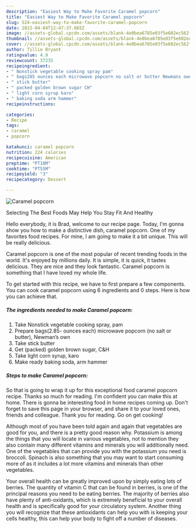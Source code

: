 ```yaml
---
description: "Easiest Way to Make Favorite Caramel popcorn"
title: "Easiest Way to Make Favorite Caramel popcorn"
slug: 524-easiest-way-to-make-favorite-caramel-popcorn
date: 2022-04-04T12:47:37.665Z
image: //assets-global.cpcdn.com/assets/blank-4e0bea6785e03f5e602ec562f230caae08da540cada707380b4fe1bbebba43da.png
thumbnail: //assets-global.cpcdn.com/assets/blank-4e0bea6785e03f5e602ec562f230caae08da540cada707380b4fe1bbebba43da.png
cover: //assets-global.cpcdn.com/assets/blank-4e0bea6785e03f5e602ec562f230caae08da540cada707380b4fe1bbebba43da.png
author: Tillie Bryant
ratingvalue: 4.9
reviewcount: 37235
recipeingredient:
- " Nonstick vegetable cooking spray pam"
- " bags285 ounces each microwave popcorn no salt or butter Newmans own"
- " stick butter"
- " packed golden brown sugar CH"
- " light corn syrup karo"
- " baking soda arm hammer"
recipeinstructions:

categories:
- Recipe
tags:
- caramel
- popcorn

katakunci: caramel popcorn 
nutrition: 224 calories
recipecuisine: American
preptime: "PT18M"
cooktime: "PT55M"
recipeyield: "3"
recipecategory: Dessert

---
```



![Caramel popcorn](//assets-global.cpcdn.com/assets/blank-4e0bea6785e03f5e602ec562f230caae08da540cada707380b4fe1bbebba43da.png)

Selecting The Best Foods May Help You Stay Fit And Healthy

Hello everybody, it is Brad, welcome to our recipe page. Today, I'm gonna show you how to make a distinctive dish, caramel popcorn. One of my favorites food recipes. For mine, I am going to make it a bit unique. This will be really delicious.



Caramel popcorn is one of the most popular of recent trending foods in the world. It's enjoyed by millions daily. It is simple, it is quick, it tastes delicious. They are nice and they look fantastic. Caramel popcorn is something that I have loved my whole life.


To get started with this recipe, we have to first prepare a few components. You can cook caramel popcorn using 6 ingredients and 0 steps. Here is how you can achieve that.

<!--inarticleads1-->

##### The ingredients needed to make Caramel popcorn:

1. Take  Nonstick vegetable cooking spray, pam
1. Prepare  bags(2.85- ounces each) microwave popcorn (no salt or butter), Newman’s own
1. Take  stick butter
1. Get  (packed) golden brown sugar, C&amp;H
1. Take  light corn syrup, karo
1. Make ready  baking soda, arm hammer




<!--inarticleads2-->

##### Steps to make Caramel popcorn:





So that is going to wrap it up for this exceptional food caramel popcorn recipe. Thanks so much for reading. I'm confident you can make this at home. There is gonna be interesting food in home recipes coming up. Don't forget to save this page in your browser, and share it to your loved ones, friends and colleague. Thank you for reading. Go on get cooking!

Although most of you have been told again and again that vegetables are good for you, and there is a pretty good reason why. Potassium is among the things that you will locate in various vegetables, not to mention they also contain many different vitamins and minerals you will additionally need. One of the vegetables that can provide you with the potassium you need is broccoli. Spinach is also something that you may want to start consuming more of as it includes a lot more vitamins and minerals than other vegetables.

Your overall health can be greatly improved upon by simply eating lots of berries. The quantity of vitamin C that can be found in berries, is one of the principal reasons you need to be eating berries. The majority of berries also have plenty of anti-oxidants, which is extremely beneficial to your overall health and is specifically good for your circulatory system. Another thing you will recognize that these antioxidants can help you with is keeping your cells healthy, this can help your body to fight off a number of diseases.
